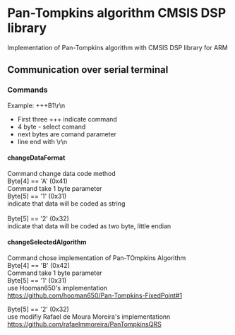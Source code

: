 # Pan-Tompkins algorithm CMSIS DSP library
 Implementation of Pan-Tompkins algorithm with CMSIS DSP library for ARM

## Communication over serial terminal

### Commands
Example:
+++B1\r\n
- First three +++ indicate command
- 4 byte - select comand
- next bytes are comand parameter
- line end with \r\n

#### changeDataFormat
Command change data code method<BR/>
Byte[4] == 'A' (0x41)<BR/>
Command take 1 byte parameter<BR/>
Byte[5] == '1' (0x31)<BR/>
indicate that data will be coded as string<BR/>
<BR/>
Byte[5] == '2' (0x32)<BR/>
indicate that data will be coded as two byte, little endian<BR/>

#### changeSelectedAlgorithm
Command chose implementation of Pan-TOmpkins Algorithm<BR/>
Byte[4] == 'B' (0x42)<BR/>
Command take 1 byte parameter<BR/>
Byte[5] == '1' (0x31)<BR/>
use Hooman650's implementation<BR/>
https://github.com/hooman650/Pan-Tompkins-FixedPoint#1<BR/>

Byte[5] == '2' (0x32)<BR/>
use modifiy Rafael de Moura Moreira's implementationn<BR/>
https://github.com/rafaelmmoreira/PanTompkinsQRS<BR/>